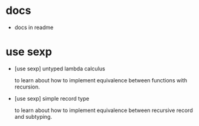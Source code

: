 # docs

- docs in readme

# use sexp

- [use sexp] untyped lambda calculus

  to learn about how to implement equivalence
  between functions with recursion.

- [use sexp] simple record type

  to learn about how to implement equivalence
  between recursive record and subtyping.
